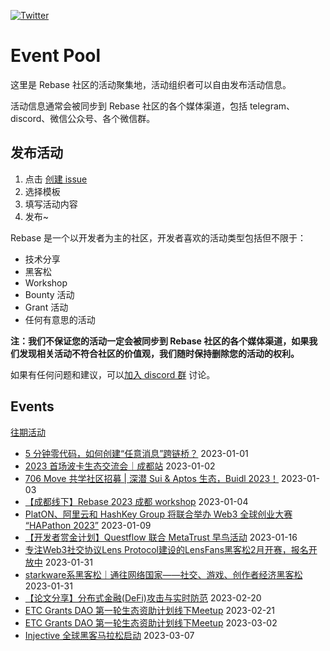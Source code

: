 [![Twitter](https://img.shields.io/twitter/url?label=Rebase&url=https%3A%2F%2Ftwitter.com%2FRebaseCommunity)](https://twitter.com/RebaseCommunity)

# Event Pool

这里是 Rebase 社区的活动聚集地，活动组织者可以自由发布活动信息。

活动信息通常会被同步到 Rebase 社区的各个媒体渠道，包括 telegram、discord、微信公众号、各个微信群。

## 发布活动

1. 点击 [创建 issue](https://github.com/rebase-network/event-pool/issues/new/choose)
2. 选择模板
3. 填写活动内容
4. 发布~

Rebase 是一个以开发者为主的社区，开发者喜欢的活动类型包括但不限于：

- 技术分享
- 黑客松
- Workshop
- Bounty 活动
- Grant 活动
- 任何有意思的活动

**注：我们不保证您的活动一定会被同步到 Rebase 社区的各个媒体渠道，如果我们发现相关活动不符合社区的价值观，我们随时保持删除您的活动的权利。**

如果有任何问题和建议，可以[加入 discord 群](https://discord.gg/c6BfH8JQn6) 讨论。

## Events

[往期活动](./events.md)

- [5 分钟零代码，如何创建“任意消息”跨链桥？](https://github.com/rebase-network/event-pool/issues/81) 2023-01-01
- [2023 首场波卡生态交流会｜成都站](https://github.com/rebase-network/event-pool/issues/82) 2023-01-02
- [706 Move 共学社区招募 | 深潜 Sui & Aptos 生态，Buidl 2023！](https://github.com/rebase-network/event-pool/issues/83) 2023-01-03
- [【成都线下】Rebase 2023 成都 workshop](https://github.com/rebase-network/event-pool/issues/84) 2023-01-04
- [PlatON、阿里云和 HashKey Group 将联合举办 Web3 全球创业大赛 “HAPathon 2023”](https://github.com/rebase-network/event-pool/issues/85) 2023-01-09
- [【开发者赏金计划】Questflow 联合 MetaTrust 早鸟活动](https://github.com/rebase-network/event-pool/issues/86) 2023-01-16
- [专注Web3社交协议Lens Protocol建设的LensFans黑客松2月开赛，报名开放中](https://github.com/rebase-network/event-pool/issues/87) 2023-01-31
- [starkware系黑客松｜通往网络国家——社交、游戏、创作者经济黑客松](https://github.com/rebase-network/event-pool/issues/88) 2023-01-31
- [【论文分享】分布式金融(DeFi)攻击与实时防范](https://github.com/rebase-network/event-pool/issues/90) 2023-02-20
- [ETC Grants DAO 第一轮生态资助计划线下Meetup](https://github.com/rebase-network/event-pool/issues/91) 2023-02-21
- [ETC Grants DAO 第一轮生态资助计划线下Meetup](https://github.com/rebase-network/event-pool/issues/92) 2023-03-02
- [Injective 全球黑客马拉松启动](https://github.com/rebase-network/event-pool/issues/93) 2023-03-07

